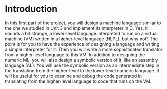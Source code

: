 # Introduction
In this first part of the project, you will design a machine language similar to the one we studied in Unit 3 and implement its interpreter in C. Yes, it sounds a bit strange, a lower-level language interpreted to run on a virtual machine (VM) written in a higher-level language (HLPL), but why not? The point is for you to have the experience of designing a language and writing a simple interpreter for it. Then you will write a more sophisticated translator from a higher-level language to this VM. 
In addition to designing the numeric ML, you will also design a symbolic version of it, like an assembly language (AL). You will use the symbolic version as an intermediate step in the translation from the higher-level to the lower-level numeric language. It will be useful for you to examine and debug the code generated in translating from the higher-level language to code that runs on the VM.
